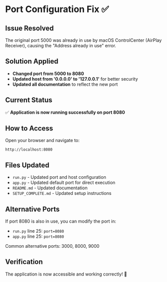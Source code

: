# Port Configuration Fix ✅

## Issue Resolved

The original port 5000 was already in use by macOS ControlCenter (AirPlay Receiver), causing the "Address already in use" error.

## Solution Applied

- **Changed port from 5000 to 8080**
- **Updated host from '0.0.0.0' to '127.0.0.1'** for better security
- **Updated all documentation** to reflect the new port

## Current Status

✅ **Application is now running successfully on port 8080**

## How to Access

Open your browser and navigate to:
```
http://localhost:8080
```

## Files Updated

- `run.py` - Updated port and host configuration
- `app.py` - Updated default port for direct execution
- `README.md` - Updated documentation
- `SETUP_COMPLETE.md` - Updated setup instructions

## Alternative Ports

If port 8080 is also in use, you can modify the port in:
- `run.py` line 25: `port=8080`
- `app.py` line 25: `port=8080`

Common alternative ports: 3000, 8000, 9000

## Verification

The application is now accessible and working correctly! 🎉 